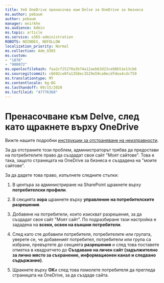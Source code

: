 ```yaml
---
title: Уеб OneDrive пренасочва към Delve за OneDrive за бизнеса
ms.author: pebaum
author: pebaum
manager: mnirkhe
ms.audience: Admin
ms.topic: article
ms.service: o365-administration
ROBOTS: NOINDEX, NOFOLLOW
localization_priority: Normal
ms.collection: Adm_O365
ms.custom:
- "1870"
- "900072"
ms.openlocfilehash: faa2cf25270a3b74a12aeb63d23ce98b51e13cb6
ms.sourcegitcommit: c6692ce0fa1358ec3529e59ca0ecdfdea4cdc759
ms.translationtype: MT
ms.contentlocale: bg-BG
ms.lasthandoff: 09/15/2020
ms.locfileid: "47776368"
---
```

# <a name="redirected-to-delve-after-you-click-onedrive"></a>Пренасочване към Delve, след като щракнете върху OneDrive

Вижте нашите подробни [инструкции за отстраняване на неизправности](https://docs.microsoft.com/sharepoint/support/sites/troubleshooting-guide-for-sites-stopped-at-provisioning).

За да отстраните този проблем, администраторът трябва да предостави на потребителите право да създадат своя сайт "Моят сайтове". Това е така, защото страницата на OneDrive за бизнеса е създадена на "моите сайтове".

За да дадете това право, изпълнете следните стъпки:

1. В центъра за администриране на SharePoint щракнете върху **потребителски профили**.

2. В секцията **хора** щракнете върху **управление на потребителските разрешения**.

3. Добавяне на потребители, които изискват разрешения, за да създадат своя сайт "Моят сайт". По подразбиране тази настройка е зададена на **всеки, освен на външни потребители**.

4. След като сте добавили потребителя, потребителите или групата, уверете се, че добавеният потребител, потребители или група са избрани, превъртете до секцията **разрешения** и след това поставете отметка в квадратчето до **Създаване на личен сайт (задължително за лично място за съхранение, информационен канал и следвано съдържание)**.

5. Щракнете върху **OK**и след това помолете потребителя да прегледа страницата на OneDrive, за да създаде сайта.
